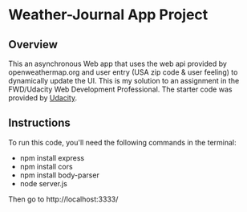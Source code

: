 # Weather-Journal App Project

## Overview
This an asynchronous Web app that uses the web api provided by openweathermap.org and user entry (USA zip code & user feeling) to dynamically update the UI. This is my solution to an assignment in the FWD/Udacity Web Development Professional. The starter code was provided by [Udacity](https://github.com/udacity/fend/tree/refresh-2019/projects/weather-journal-app).

## Instructions
To run this code, you'll need the following commands in the terminal:
- npm install express
- npm install cors
- npm install body-parser
- node server.js

Then go to http://localhost:3333/
